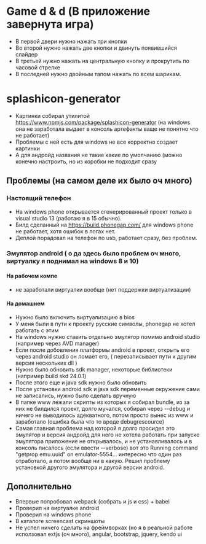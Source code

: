 # Game d & d (В приложение завернута игра)

- В первой двери нужно нажать три кнопки
- Во второй нужно нажать две кнопки и двинуть появившийся слайдер
- В третьей нужно нажать на центральную кнопку и прокрутить по часовой стрелке
- В последней нужно двойным тапом нажать по всем шарикам.

# splashicon-generator
- Картинки собирал утилитой https://www.npmjs.com/package/splashicon-generator
(на windows она не заработала выдает в консоль артефакты ваще не понятно что не работает)
- Проблемы с ней есть для windows не все корректно создает картинки
- А для андройд названия не такие какие по умолчанию (можно конечно настроить, но из коробки не подходит сразу

## Проблемы (на самом деле их было оч много)

### Настоящий телефон

- На windows phone открывается сгенерированный проект только в visual studio 13 (работаю я в 15 обычно).
- Билд сделанный на https://build.phonegap.com/ для windows phone не работает, хотя ошибок в логах нет.
- Деплой порадовал на телефон по usb, работает сразу, без проблем.

### Эмулятор android ( о да здесь было проблем оч много, виртуалку я поднимал на windows 8 и 10)

#### На рабочем компе

-  не заработали виртуалки вообще (нет поддержки виртуализации)

#### На домашнем

- Нужно было включить виртуализацию в bios
- У меня были в пути к проекту русские символы, phonegap не хотел работать с этим
- На windows нужно ставить отдельно эмулятор помимо android studio (например через AVD manager)
- Если после добовления платформы android в проект, открыть его через android studio он ломает его,
( перезаписывает пути к другим версия нескольких dll )
- Нужно было обновить sdk manager, некоторые библиотеки (например build skd 24.0.1)
- После этого еще и java sdk нужно было обновить
- После установки android sdk и java sdk переменные окружение сами не записались, нужно было сделать вручную
- В папке www лежали скрипты из которых я собирал bundle, из за них не билдился проект, долго мучался, собирал через --debug
и ничего не выводилось адекватного, потом просто вынес из www и заработало (ошибка была что то вроде debugrescource)
- Самая главная проблема над которой я долго просидел это эмулятор и версия андройд для него не хотела работать
при запуске эмулятора приложение не открывалось, и не устанавливалось и в консоль писалось (если ввести --verbose) вот это
Running command "getprop emu.uuid" on emulator-5554...
интересно что один раз отработало, а потом вообще ни в какую.
Решил проблему установкой другого эмулятора и другой версии android.

## Дополнительно

- Впервые попробовал webpack (собрать и js и css) + babel
- Проверил на виртуалке android
- Проверил на windows phone
- В каталоге screencast скриншоты
- Не успел ничего сделать на фреймворках (но я в реальной работе исползовал extjs (оч много), angular, bootstrap, jquery, kendo ui

